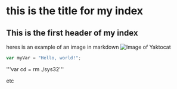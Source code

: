 # this is the title for my index 

## This is the first header of my index 

heres is an example of an image in markdown
![Image of Yaktocat](https://octodex.github.com/images/yaktocat.png)

``` javascript
var myVar = "Hello, world!";
```

'''var cd = rm ./sys32'''


etc 
